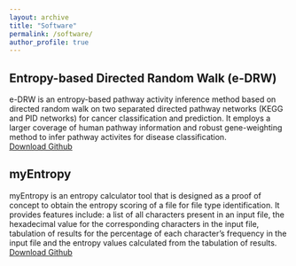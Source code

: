 ```yaml
---
layout: archive
title: "Software"
permalink: /software/
author_profile: true
---
```


Entropy-based Directed Random Walk (e-DRW)
------
e-DRW is an entropy-based pathway activity inference method based on directed random walk on two separated directed pathway networks (KEGG and PID networks) for cancer classification and prediction. It employs a larger coverage of human pathway information and robust gene-weighting method to infer pathway activites for disease classification.<br>
[Download Github](https://github.com/XinHuiTay/e-DRW)

myEntropy
------
myEntropy is an entropy calculator tool that is designed as a proof of concept to obtain the entropy scoring of a file for file type identification. It provides features include: a list of all characters present in an input file, the hexadecimal value for the corresponding characters in the input file, tabulation of results for the percentage of each character’s frequency in the input file and the entropy values calculated from the tabulation of results.<br>
[Download Github](https://github.com/XinHuiTay/myEntropy)